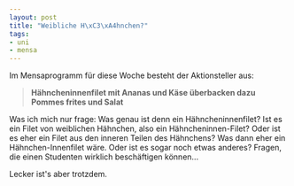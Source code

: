 ```yaml
--- 
layout: post
title: "Weibliche H\xC3\xA4hnchen?"
tags: 
- uni
- mensa
---
```

Im Mensaprogramm für diese Woche besteht der Aktionsteller aus:

<blockquote><strong>Hähncheninnenfilet mit Ananas und Käse überbacken dazu Pommes frites und Salat</strong></blockquote>

Was ich mich nur frage: Was genau ist denn ein Hähncheninnenfilet? Ist es ein Filet von weiblichen Hähnchen, also ein Hähncheninnen-Filet?
Oder ist es eher ein Filet aus den inneren Teilen des Hähnchens? Was dann eher ein Hähnchen-Innenfilet wäre.
Oder ist es sogar noch etwas anderes? Fragen, die einen Studenten wirklich beschäftigen können...

Lecker ist's aber trotzdem.
